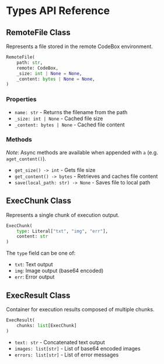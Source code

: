 # Types API Reference

## RemoteFile Class

Represents a file stored in the remote CodeBox environment.

```python
RemoteFile(
    path: str,
    remote: CodeBox,
    _size: int | None = None,
    _content: bytes | None = None,
)
```

### Properties

- `name: str` - Returns the filename from the path
- `_size: int | None` - Cached file size
- `_content: bytes | None` - Cached file content

### Methods

*Note*: Async methods are available when appended with `a` (e.g. `aget_content()`).

- `get_size() -> int` - Gets file size
- `get_content() -> bytes` - Retrieves and caches file content
- `save(local_path: str) -> None` - Saves file to local path

## ExecChunk Class

Represents a single chunk of execution output.

```python
ExecChunk(
    type: Literal["txt", "img", "err"],
    content: str
)
```

The `type` field can be one of:

- `txt`: Text output
- `img`: Image output (base64 encoded)
- `err`: Error output

## ExecResult Class

Container for execution results composed of multiple chunks.

```python
ExecResult(
    chunks: list[ExecChunk]
)
```

- `text: str` - Concatenated text output
- `images: list[str]` - List of base64 encoded images
- `errors: list[str]` - List of error messages
